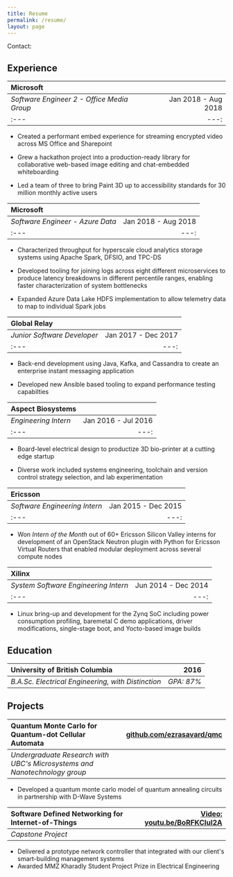 ```yaml
---
title: Resume
permalink: /resume/
layout: page
---
```


Contact: <script>printEmail();</script>

## Experience

| Microsoft  | |
| :--- | ---: |
| _Software Engineer 2 - Office Media Group_ | Jan 2018 - Aug 2018 |
| :--- | ---: |

* Created a performant embed experience for streaming encrypted video across MS Office and Sharepoint

* Grew a hackathon project into a production-ready library for collaborative web-based image editing and chat-embedded whiteboarding

* Led a team of three to bring Paint 3D up to accessibility standards for 30 million monthly active users

| Microsoft  | |
| :--- | ---: |
| _Software Engineer_ _- Azure Data_ | Jan 2018 - Aug 2018 |
| :--- | ---: |

* Characterized throughput for hyperscale cloud analytics storage systems using Apache Spark, DFSIO, and TPC-DS

* Developed tooling for joining logs across eight different microservices to produce latency breakdowns in different percentile ranges, enabling faster characterization of system bottlenecks

* Expanded Azure Data Lake HDFS implementation to allow telemetry data to map to individual Spark jobs

| Global Relay | |
| :--- | ---: |
| _Junior Software Developer_  | Jan 2017 - Dec 2017 |
| :--- | ---: |

* Back-end development using Java, Kafka, and Cassandra to create an enterprise instant messaging application

* Developed new Ansible based tooling to expand performance testing capabilties

| Aspect Biosystems | |
| :--- | ---: |
| _Engineering Intern_  | Jan 2016 - Jul 2016 |
| :--- | ---: |

* Board-level electrical design to productize 3D bio-printer at a cutting edge startup

* Diverse work included systems engineering, toolchain and version control strategy selection, and lab experimentation

| Ericsson | |
| :--- | ---: |
| _Software Engineering Intern_  | Jan 2015 - Dec 2015 |
| :--- | ---: |

* Won _Intern of the Month_ out of 60+ Ericsson Silicon Valley interns for development of an OpenStack Neutron plugin with Python for Ericsson Virtual Routers that enabled modular deployment across several compute nodes

| Xilinx | |
| :--- | ---: |
| _System Software Engineering Intern_  | Jun 2014 - Dec 2014 |
| :--- | ---: |

* Linux bring-up and development for the Zynq SoC including power consumption profiling, baremetal C demo applications, driver modifications, single-stage boot, and Yocto-based image builds


## Education


| University of British Columbia | 2016 |
| :--- | ---: |
| _B.A.Sc. Electrical Engineering, with Distinction_ | _GPA: 87%_ |



## Projects

| Quantum Monte Carlo for Quantum-dot Cellular Automata | [github.com/ezrasavard/qmc](https://github.com/ezrasavard/qmc)  |
| :--- | ---: |
| _Undergraduate Research with UBC's Microsystems and Nanotechnology group_ | |

- Developed a quantum monte carlo model of quantum annealing circuits in partnership with D-Wave Systems

| Software Defined Networking for Internet-of-Things | [Video: youtu.be/BoRFKCIuI2A](https://youtu.be/BoRFKCIuI2A)  |
| :--- | ---: |
| _Capstone Project_ | |

- Delivered a prototype network controller that integrated with our client's smart-building management systems
- Awarded MMZ Kharadly Student Project Prize in Electrical Engineering

